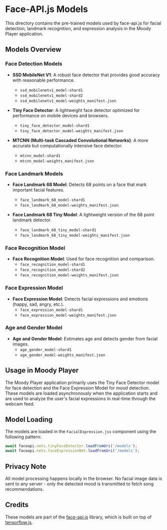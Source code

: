 # Face-API.js Models

This directory contains the pre-trained models used by face-api.js for facial detection, landmark recognition, and expression analysis in the Moody Player application.

## Models Overview

### Face Detection Models

- **SSD MobileNet V1**: A robust face detector that provides good accuracy with reasonable performance.
  - `ssd_mobilenetv1_model-shard1`
  - `ssd_mobilenetv1_model-shard2`
  - `ssd_mobilenetv1_model-weights_manifest.json`

- **Tiny Face Detector**: A lightweight face detector optimized for performance on mobile devices and browsers.
  - `tiny_face_detector_model-shard1`
  - `tiny_face_detector_model-weights_manifest.json`

- **MTCNN (Multi-task Cascaded Convolutional Networks)**: A more accurate but computationally intensive face detector.
  - `mtcnn_model-shard1`
  - `mtcnn_model-weights_manifest.json`

### Face Landmark Models

- **Face Landmark 68 Model**: Detects 68 points on a face that mark important facial features.
  - `face_landmark_68_model-shard1`
  - `face_landmark_68_model-weights_manifest.json`

- **Face Landmark 68 Tiny Model**: A lightweight version of the 68 point landmark detector.
  - `face_landmark_68_tiny_model-shard1`
  - `face_landmark_68_tiny_model-weights_manifest.json`

### Face Recognition Model

- **Face Recognition Model**: Used for face recognition and comparison.
  - `face_recognition_model-shard1`
  - `face_recognition_model-shard2`
  - `face_recognition_model-weights_manifest.json`

### Face Expression Model

- **Face Expression Model**: Detects facial expressions and emotions (happy, sad, angry, etc.).
  - `face_expression_model-shard1`
  - `face_expression_model-weights_manifest.json`

### Age and Gender Model

- **Age and Gender Model**: Estimates age and detects gender from facial images.
  - `age_gender_model-shard1`
  - `age_gender_model-weights_manifest.json`

## Usage in Moody Player

The Moody Player application primarily uses the Tiny Face Detector model for face detection and the Face Expression Model for mood detection. These models are loaded asynchronously when the application starts and are used to analyze the user's facial expressions in real-time through the webcam feed.

## Model Loading

The models are loaded in the `FacialExpression.jsx` component using the following pattern:

```javascript
await faceapi.nets.tinyFaceDetector.loadFromUri('/models');
await faceapi.nets.faceExpressionNet.loadFromUri('/models');
```

## Privacy Note

All model processing happens locally in the browser. No facial image data is sent to any server - only the detected mood is transmitted to fetch song recommendations.

## Credits

These models are part of the [face-api.js](https://github.com/justadudewhohacks/face-api.js) library, which is built on top of [tensorflow.js](https://www.tensorflow.org/js).